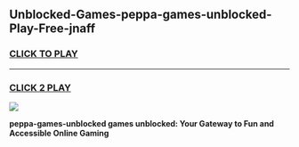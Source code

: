 
## Unblocked-Games-peppa-games-unblocked-Play-Free-jnaff
<h3>
<a href="https://premium76.site?title=peppa-games-unblocked&ref=23A">CLICK TO PLAY</a></h3>
<hr>

<h3>
<a href="https://premium76.site?title=peppa-games-unblocked&ref=23A">CLICK 2 PLAY</a>
  
</h3>

<a href="https://premium76.site?title=peppa-games-unblocked&ref=23A"><img src="https://clearcache.store/games.png"></a>


**peppa-games-unblocked games unblocked: Your Gateway to Fun and Accessible Online Gaming**
